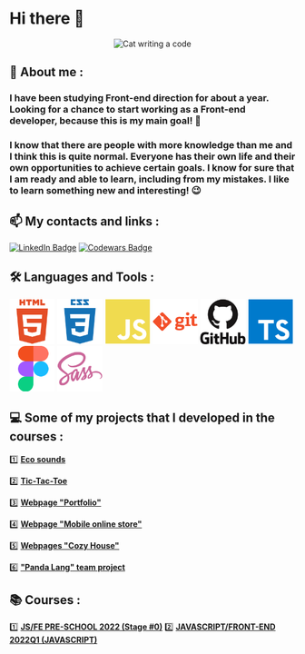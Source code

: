 # Hi there 👋
<div class="main-picture" align="center">
    <img src="https://media.giphy.com/media/M4NykXxUE0HAcK7UJ6/giphy.gif" width="200px" alt="Cat writing a code">
</div>

## :boy: About me :

### I have been studying Front-end direction for about a year. Looking for a chance to start working as a Front-end developer, because this is my main goal! :pray:

### I know that there are people with more knowledge than me and I think this is quite normal. Everyone has their own life and their own opportunities to achieve certain goals. I know for sure that I am ready and able to learn, including from my mistakes. I like to learn something new and interesting! :wink:

## :mailbox: My contacts and links :

<div id="badges">
    <a href="https://www.linkedin.com/in/maksim-hladki-71686b208/"><img src="https://img.shields.io/badge/LinkedIn-blue?style=for-the-badge&logo=linkedin&logoColor=white" alt="LinkedIn Badge"/></a>
    <a href="https://www.codewars.com/users/SPECTRA995"><img src="https://img.shields.io/badge/Codewars-red?style=for-the-badge&logo=codewars&logoColor=black" alt="Codewars Badge"/></a>
</div>

## :hammer_and_wrench: Languages and Tools :
<div class="lang-and-tools">
    <img src="https://raw.githubusercontent.com/devicons/devicon/1119b9f84c0290e0f0b38982099a2bd027a48bf1/icons/html5/html5-plain-wordmark.svg" width="80px" alt="html">
    <img src="https://raw.githubusercontent.com/devicons/devicon/1119b9f84c0290e0f0b38982099a2bd027a48bf1/icons/css3/css3-plain-wordmark.svg" width="80px" alt="css">
    <img src="https://raw.githubusercontent.com/devicons/devicon/1119b9f84c0290e0f0b38982099a2bd027a48bf1/icons/javascript/javascript-plain.svg" width="80px" alt="javascript">
    <img src="https://raw.githubusercontent.com/devicons/devicon/1119b9f84c0290e0f0b38982099a2bd027a48bf1/icons/git/git-plain-wordmark.svg" width="80px" alt="git">
    <img src="https://raw.githubusercontent.com/devicons/devicon/1119b9f84c0290e0f0b38982099a2bd027a48bf1/icons/github/github-original-wordmark.svg" width="80px" alt="github">
    <img src="https://raw.githubusercontent.com/devicons/devicon/1119b9f84c0290e0f0b38982099a2bd027a48bf1/icons/typescript/typescript-plain.svg" width="80px" alt="typescript">
    <img src="https://raw.githubusercontent.com/devicons/devicon/1119b9f84c0290e0f0b38982099a2bd027a48bf1/icons/figma/figma-original.svg" width="80px" alt="figma">
    <img src="https://raw.githubusercontent.com/devicons/devicon/1119b9f84c0290e0f0b38982099a2bd027a48bf1/icons/sass/sass-original.svg" width="80px" alt="sass">
</div>

## :computer: Some of my projects that I developed in the courses :
:one: [**Eco sounds**](https://rolling-scopes-school.github.io/spectra995-JSFEPRESCHOOL/eco-sounds/)

:two: [**Tic-Tac-Toe**](https://rolling-scopes-school.github.io/spectra995-JSFEPRESCHOOL/tic-tac-toe/)

:three: [**Webpage "Portfolio"**](https://rolling-scopes-school.github.io/spectra995-JSFEPRESCHOOL/portfolio/)

:four: [**Webpage "Mobile online store"**](https://rolling-scopes-school.github.io/spectra995-JSFE2022Q1/demoOnlineStore/)

:five: [**Webpages "Cozy House"**](https://rolling-scopes-school.github.io/spectra995-JSFE2022Q1/shelter/pages/main/)

:six: [**"Panda Lang" team project**](https://rs-pandas-llang.netlify.app/)

## :books: Courses :
:one: [**JS/FE PRE-SCHOOL 2022 (Stage #0)**](https://app.rs.school/certificate/th3qpujn)
:two: [**JAVASCRIPT/FRONT-END 2022Q1 (JAVASCRIPT)**](https://app.rs.school/certificate/dn1sf1ts)
